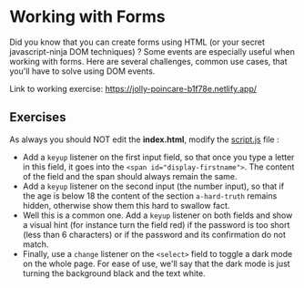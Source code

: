 # Working with Forms

Did you know that you can create forms using HTML (or your secret javascript-ninja DOM techniques) ? Some events are especially useful when working with forms. Here are several challenges, common use cases, that you'll have to solve using DOM events.

Link to working exercise: <https://jolly-poincare-b1f78e.netlify.app/>
## Exercises

As always you should NOT edit the **index.html**, modify the [script.js](./script.js) file :
- Add a `keyup` listener on the first input field, so that once you type a letter in this field, it goes into the `<span id="display-firstname">`. The content of the field and the span should always remain the same.
- Add a `keyup` listener on the second input (the number input), so that if the age is below 18 the content of the section `a-hard-truth` remains hidden, otherwise show them this hard to swallow fact.
- Well this is a common one. Add a `keyup` listener on both fields and show a visual hint (for instance turn the field red) if the password is too short (less than 6 characters) or if the password and its confirmation do not match. 
- Finally, use a `change` listener on the `<select>` field to toggle a dark mode on the whole page. For ease of use, we'll say that the dark mode is just turning the background black and the text white.
